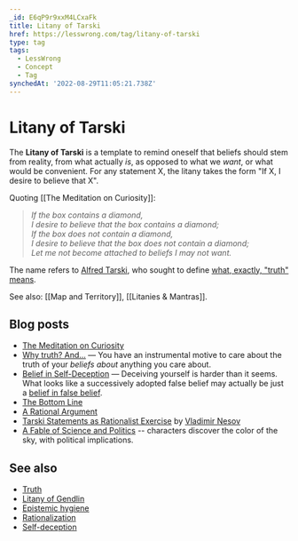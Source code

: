 ```yaml
---
_id: E6qP9r9xxM4LCxaFk
title: Litany of Tarski
href: https://lesswrong.com/tag/litany-of-tarski
type: tag
tags:
  - LessWrong
  - Concept
  - Tag
synchedAt: '2022-08-29T11:05:21.738Z'
---
```

# Litany of Tarski

The **Litany of Tarski** is a template to remind oneself that beliefs should stem from reality, from what actually *is*, as opposed to what we *want*, or what would be convenient. For any statement X, the litany takes the form "If X, I desire to believe that X".

Quoting [[The Meditation on Curiosity]]:

> *If the box contains a diamond,*  
> *I desire to believe that the box contains a diamond;*  
> *If the box does not contain a diamond,*  
> *I desire to believe that the box does not contain a diamond;*  
> *Let me not become attached to beliefs I may not want.*

The name refers to [Alfred Tarski](https://en.wikipedia.org/wiki/Alfred_Tarski), who sought to define [what, exactly, "truth" means](https://plato.stanford.edu/entries/tarski-truth/).

See also: [[Map and Territory]], [[Litanies & Mantras]].

## Blog posts

- [The Meditation on Curiosity](http://lesswrong.com/lw/jz/the_meditation_on_curiosity/)
- [Why truth? And...](http://lesswrong.com/lw/go/why_truth_and/) — You have an instrumental motive to care about the truth of your *beliefs about* anything you care about.
- [Belief in Self-Deception](http://lesswrong.com/lw/s/belief_in_selfdeception/) — Deceiving yourself is harder than it seems. What looks like a successively adopted false belief may actually be just a [belief in false belief](https://wiki.lesswrong.com/wiki/Belief_in_belief).
- [The Bottom Line](http://lesswrong.com/lw/js/the_bottom_line/)
- [A Rational Argument](http://lesswrong.com/lw/jw/a_rational_argument/)
- [Tarski Statements as Rationalist Exercise](http://lesswrong.com/lw/39/tarski_statements_as_rationalist_exercise/) by [Vladimir Nesov](https://wiki.lesswrong.com/wiki/Vladimir_Nesov)
- [A Fable of Science and Politics](http://lesswrong.com/lw/gt/a_fable_of_science_and_politics/) \-\- characters discover the color of the sky, with political implications.

## See also

- [Truth](https://wiki.lesswrong.com/wiki/Truth)
- [Litany of Gendlin](https://wiki.lesswrong.com/wiki/Litany_of_Gendlin)
- [Epistemic hygiene](https://wiki.lesswrong.com/wiki/Epistemic_hygiene)
- [Rationalization](https://wiki.lesswrong.com/wiki/Rationalization)
- [Self-deception](https://wiki.lesswrong.com/wiki/Self-deception)